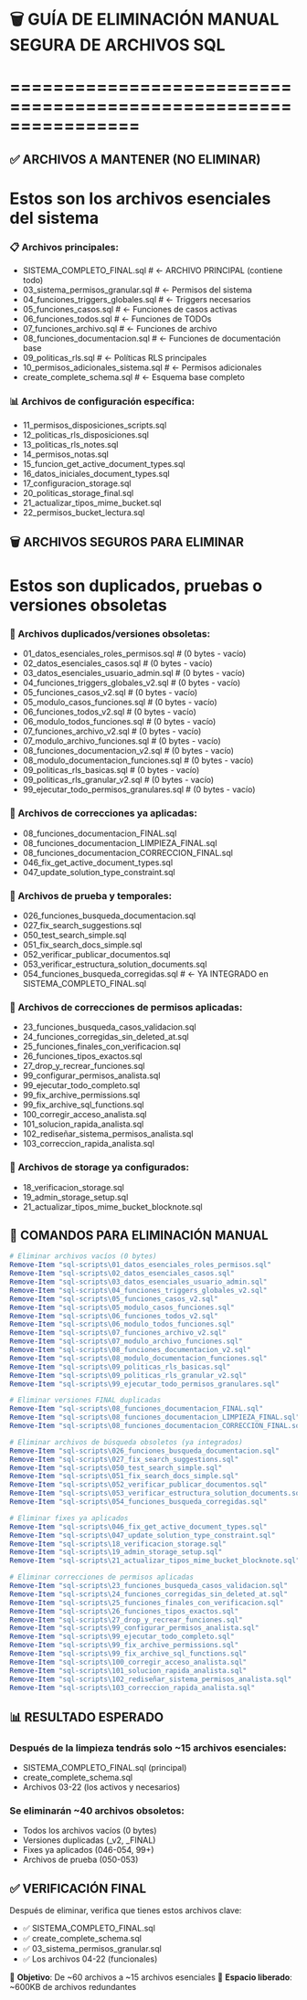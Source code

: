 # 🗑️ GUÍA DE ELIMINACIÓN MANUAL SEGURA DE ARCHIVOS SQL
# ================================================================

## ✅ ARCHIVOS A MANTENER (NO ELIMINAR)
# Estos son los archivos esenciales del sistema

### 📋 Archivos principales:
- SISTEMA_COMPLETO_FINAL.sql          # ← ARCHIVO PRINCIPAL (contiene todo)
- 03_sistema_permisos_granular.sql    # ← Permisos del sistema
- 04_funciones_triggers_globales.sql  # ← Triggers necesarios  
- 05_funciones_casos.sql              # ← Funciones de casos activas
- 06_funciones_todos.sql              # ← Funciones de TODOs
- 07_funciones_archivo.sql            # ← Funciones de archivo
- 08_funciones_documentacion.sql      # ← Funciones de documentación base
- 09_politicas_rls.sql                # ← Políticas RLS principales
- 10_permisos_adicionales_sistema.sql # ← Permisos adicionales
- create_complete_schema.sql          # ← Esquema base completo

### 📊 Archivos de configuración específica:
- 11_permisos_disposiciones_scripts.sql
- 12_politicas_rls_disposiciones.sql  
- 13_politicas_rls_notes.sql
- 14_permisos_notas.sql
- 15_funcion_get_active_document_types.sql
- 16_datos_iniciales_document_types.sql
- 17_configuracion_storage.sql
- 20_politicas_storage_final.sql
- 21_actualizar_tipos_mime_bucket.sql
- 22_permisos_bucket_lectura.sql

## 🗑️ ARCHIVOS SEGUROS PARA ELIMINAR
# Estos son duplicados, pruebas o versiones obsoletas

### 🔄 Archivos duplicados/versiones obsoletas:
- 01_datos_esenciales_roles_permisos.sql   # (0 bytes - vacío)
- 02_datos_esenciales_casos.sql            # (0 bytes - vacío)  
- 03_datos_esenciales_usuario_admin.sql    # (0 bytes - vacío)
- 04_funciones_triggers_globales_v2.sql    # (0 bytes - vacío)
- 05_funciones_casos_v2.sql                # (0 bytes - vacío)
- 05_modulo_casos_funciones.sql            # (0 bytes - vacío)
- 06_funciones_todos_v2.sql                # (0 bytes - vacío)
- 06_modulo_todos_funciones.sql            # (0 bytes - vacío)
- 07_funciones_archivo_v2.sql              # (0 bytes - vacío)
- 07_modulo_archivo_funciones.sql          # (0 bytes - vacío)
- 08_funciones_documentacion_v2.sql        # (0 bytes - vacío)
- 08_modulo_documentacion_funciones.sql    # (0 bytes - vacío)
- 09_politicas_rls_basicas.sql             # (0 bytes - vacío)
- 09_politicas_rls_granular_v2.sql         # (0 bytes - vacío)
- 99_ejecutar_todo_permisos_granulares.sql # (0 bytes - vacío)

### 🔧 Archivos de correcciones ya aplicadas:
- 08_funciones_documentacion_FINAL.sql
- 08_funciones_documentacion_LIMPIEZA_FINAL.sql
- 08_funciones_documentacion_CORRECCION_FINAL.sql
- 046_fix_get_active_document_types.sql
- 047_update_solution_type_constraint.sql

### 🧪 Archivos de prueba y temporales:
- 026_funciones_busqueda_documentacion.sql
- 027_fix_search_suggestions.sql
- 050_test_search_simple.sql
- 051_fix_search_docs_simple.sql
- 052_verificar_publicar_documentos.sql
- 053_verificar_estructura_solution_documents.sql
- 054_funciones_busqueda_corregidas.sql      # ← YA INTEGRADO en SISTEMA_COMPLETO_FINAL.sql

### 👥 Archivos de correcciones de permisos aplicadas:
- 23_funciones_busqueda_casos_validacion.sql
- 24_funciones_corregidas_sin_deleted_at.sql
- 25_funciones_finales_con_verificacion.sql
- 26_funciones_tipos_exactos.sql
- 27_drop_y_recrear_funciones.sql
- 99_configurar_permisos_analista.sql
- 99_ejecutar_todo_completo.sql
- 99_fix_archive_permissions.sql
- 99_fix_archive_sql_functions.sql
- 100_corregir_acceso_analista.sql
- 101_solucion_rapida_analista.sql
- 102_rediseñar_sistema_permisos_analista.sql
- 103_correccion_rapida_analista.sql

### 🏪 Archivos de storage ya configurados:
- 18_verificacion_storage.sql
- 19_admin_storage_setup.sql
- 21_actualizar_tipos_mime_bucket_blocknote.sql

## 📝 COMANDOS PARA ELIMINACIÓN MANUAL

```powershell
# Eliminar archivos vacíos (0 bytes)
Remove-Item "sql-scripts\01_datos_esenciales_roles_permisos.sql"
Remove-Item "sql-scripts\02_datos_esenciales_casos.sql"
Remove-Item "sql-scripts\03_datos_esenciales_usuario_admin.sql"
Remove-Item "sql-scripts\04_funciones_triggers_globales_v2.sql"
Remove-Item "sql-scripts\05_funciones_casos_v2.sql"
Remove-Item "sql-scripts\05_modulo_casos_funciones.sql"
Remove-Item "sql-scripts\06_funciones_todos_v2.sql"
Remove-Item "sql-scripts\06_modulo_todos_funciones.sql"
Remove-Item "sql-scripts\07_funciones_archivo_v2.sql"
Remove-Item "sql-scripts\07_modulo_archivo_funciones.sql"
Remove-Item "sql-scripts\08_funciones_documentacion_v2.sql"
Remove-Item "sql-scripts\08_modulo_documentacion_funciones.sql"
Remove-Item "sql-scripts\09_politicas_rls_basicas.sql"
Remove-Item "sql-scripts\09_politicas_rls_granular_v2.sql"
Remove-Item "sql-scripts\99_ejecutar_todo_permisos_granulares.sql"

# Eliminar versiones FINAL duplicadas
Remove-Item "sql-scripts\08_funciones_documentacion_FINAL.sql"
Remove-Item "sql-scripts\08_funciones_documentacion_LIMPIEZA_FINAL.sql"
Remove-Item "sql-scripts\08_funciones_documentacion_CORRECCION_FINAL.sql"

# Eliminar archivos de búsqueda obsoletos (ya integrados)
Remove-Item "sql-scripts\026_funciones_busqueda_documentacion.sql"
Remove-Item "sql-scripts\027_fix_search_suggestions.sql"
Remove-Item "sql-scripts\050_test_search_simple.sql"
Remove-Item "sql-scripts\051_fix_search_docs_simple.sql"
Remove-Item "sql-scripts\052_verificar_publicar_documentos.sql"
Remove-Item "sql-scripts\053_verificar_estructura_solution_documents.sql"
Remove-Item "sql-scripts\054_funciones_busqueda_corregidas.sql"

# Eliminar fixes ya aplicados
Remove-Item "sql-scripts\046_fix_get_active_document_types.sql"
Remove-Item "sql-scripts\047_update_solution_type_constraint.sql"
Remove-Item "sql-scripts\18_verificacion_storage.sql"
Remove-Item "sql-scripts\19_admin_storage_setup.sql"
Remove-Item "sql-scripts\21_actualizar_tipos_mime_bucket_blocknote.sql"

# Eliminar correcciones de permisos aplicadas
Remove-Item "sql-scripts\23_funciones_busqueda_casos_validacion.sql"
Remove-Item "sql-scripts\24_funciones_corregidas_sin_deleted_at.sql"
Remove-Item "sql-scripts\25_funciones_finales_con_verificacion.sql"
Remove-Item "sql-scripts\26_funciones_tipos_exactos.sql"
Remove-Item "sql-scripts\27_drop_y_recrear_funciones.sql"
Remove-Item "sql-scripts\99_configurar_permisos_analista.sql"
Remove-Item "sql-scripts\99_ejecutar_todo_completo.sql"
Remove-Item "sql-scripts\99_fix_archive_permissions.sql"
Remove-Item "sql-scripts\99_fix_archive_sql_functions.sql"
Remove-Item "sql-scripts\100_corregir_acceso_analista.sql"
Remove-Item "sql-scripts\101_solucion_rapida_analista.sql"
Remove-Item "sql-scripts\102_rediseñar_sistema_permisos_analista.sql"
Remove-Item "sql-scripts\103_correccion_rapida_analista.sql"
```

## 📊 RESULTADO ESPERADO

### Después de la limpieza tendrás solo ~15 archivos esenciales:
- SISTEMA_COMPLETO_FINAL.sql (principal)
- create_complete_schema.sql
- Archivos 03-22 (los activos y necesarios)

### Se eliminarán ~40 archivos obsoletos:
- Todos los archivos vacíos (0 bytes)
- Versiones duplicadas (_v2, _FINAL)
- Fixes ya aplicados (046-054, 99+)
- Archivos de prueba (050-053)

## ✅ VERIFICACIÓN FINAL

Después de eliminar, verifica que tienes estos archivos clave:
- ✅ SISTEMA_COMPLETO_FINAL.sql
- ✅ create_complete_schema.sql  
- ✅ 03_sistema_permisos_granular.sql
- ✅ Los archivos 04-22 (funcionales)

🎯 **Objetivo**: De ~60 archivos a ~15 archivos esenciales
💾 **Espacio liberado**: ~600KB de archivos redundantes
